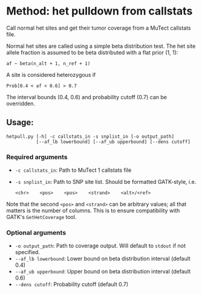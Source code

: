 # Method: het pulldown from callstats

Call normal het sites and get their tumor coverage from a MuTect callstats file.

Normal het sites are called using a simple beta distribution test. 
The het site allele fraction is assumed to be beta distributed with a flat prior (1, 1):

```
af ~ beta(n_alt + 1, n_ref + 1)
```

A site is considered heterozygous if

```
Prob[0.4 < af < 0.6] > 0.7
```

The interval bounds (0.4, 0.6) and probability cutoff (0.7) can be overridden.

## Usage:

```
hetpull.py [-h] -c callstats_in -s snplist_in [-o output_path]
           [--af_lb lowerbound] [--af_ub upperbound] [--dens cutoff]
```

### Required arguments

* `-c callstats_in`: Path to MuTect 1 callstats file
* `-s snplist_in`: Path to SNP site list. Should be formatted GATK-style, i.e.

   ```
   <chr>    <pos>    <pos>    <strand>    <alt>/<ref>
   ```
   
Note that the second `<pos>` and `<strand>` can be arbitrary values; all that matters is the number of columns.
This is to ensure compatibility with GATK's `GetHetCoverage` tool.

### Optional arguments

* `-o output_path`: Path to coverage output. Will default to `stdout` if not specified.
* `--af_lb lowerbound`: Lower bound on beta distribution interval (default 0.4)
* `--af_ub upperbound`: Upper bound on beta distribution interval (default 0.6)
* `--dens cutoff`: Probability cutoff (default 0.7)
